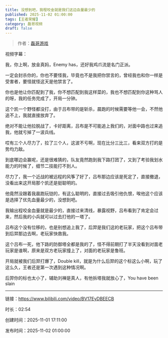 ```yaml
---
title: 没想到吧，我程咬金就是我们这边血量最少的
published: 2025-11-02 01:00:00
tags: [王者荣耀]
category: 磊哥视频
draft: false
---
```



> 作者：[磊哥游戏](https://space.bilibili.com/268941858)

视频字幕：

我，你上啊，放金真妈，Enemy has，还好我鸡爪流是名门正派。

一定会封杀你的，你也不要怪我，毕竟也不是我把你禁言的，曾经我也和你一样是受害者，要怪就怪这天是他禁言了。

你也是他让你匹配到了我，你不想匹配到我这样菜的，我也不想匹配到你这种骂人的呀，我的任务完成了，开局一分钟。

这个凯一个野怪都没打，由于吕布带的是斩杀，晨跑的时候需要等他一会，不然他追不上，我就直接放弃了。

绝对不能让他拉脱战了，卡好距离，吕布是不可能追上我们的，对面中路也过来追我，他就亏掉了一波兵线。

哎有三个人尽力了，拉了三个人，这波不亏啊，现在比分三比三，看来双方打的是势均力敌。

到底哪边会赢呢，还是很难猜的，队友竟然跑到我下路打团了，又到了考验我划水能力的时候了，细节二技能打不到人。

尽力了，我一个近战的被远程的风筝了好了，吕布那边应该是死定了，直接撤退，没看出来这开局那个凯还是挺聪明的。

他竟然没跟着我晨跑玩铠的，有这么聪明的，直接过去吸引他仇恨，唉他这个应该是选择了优先血量最少的，没想到吧。

我输出程咬金血量就是最少的，直接过来清线，暴露视野，吕布看到了肯定会过来，然后我的小兵就可以过去打他的一塔了。

吕布这个没有位移的，也是别想追上我了，后羿是我们这的老玩家，把这个吕布带到后羿那边去啊，老玩家快救我。

这个吕布一死，他下路的防御塔全都是我的了，怪不得前期打了半天没看到对面老玩家是谁啊，原来是双方老玩家撞上了，对面的老玩家是鲁班。

开局就被我们后羿打爆了，Double kill，就是为什么后羿的这个标这么小啊，玩了这么久，王者还是第一次遇到这种情况啊。

后羿你的标也太小了，辅助刘禅是真人，有他拆塔我就放心了，You have been slain

---

链接：https://www.bilibili.com/video/BV17EyDBEECB

时长：02:54

创建时间：2025-11-01 17:11:00

发布时间：2025-11-02 01:00:00
